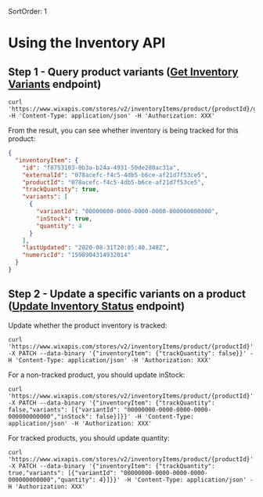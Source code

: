 SortOrder: 1
#  Using the Inventory API

## Step 1 - Query product variants ([Get Inventory Variants](https://dev.wix.com/api/rest/wix-stores/inventory/get-inventory-variants) endpoint)

```
curl 'https://www.wixapis.com/stores/v2/inventoryItems/product/{productId}/getVariants' -H 'Content-Type: application/json' -H 'Authorization: XXX'
```

From the result, you can see whether inventory is being tracked for this product:
```json
{
  "inventoryItem": {
    "id": "f8753103-0b3a-b24a-4931-50de280ac31a",
    "externalId": "078acefc-f4c5-4db5-b6ce-af21d7f53ce5",
    "productId": "078acefc-f4c5-4db5-b6ce-af21d7f53ce5",
    "trackQuantity": true,
    "variants": [
      {
        "variantId": "00000000-0000-0000-0000-000000000000",
        "inStock": true,
        "quantity": 4
      }
    ],
    "lastUpdated": "2020-08-31T20:05:40.348Z",
    "numericId": "1598904314932014"
  }
}
```

## Step 2 - Update a specific variants on a product ([Update Inventory Status](https://dev.wix.com/api/rest/wix-stores/inventory/update-inventory-variants) endpoint)

Update whether the product inventory is tracked:
```
curl 'https://www.wixapis.com/stores/v2/inventoryItems/product/{productId}' -X PATCH --data-binary '{"inventoryItem": {"trackQuantity": false}}' -H 'Content-Type: application/json' -H 'Authorization: XXX'
```

For a non-tracked product, you should update inStock:
```
curl 'https://www.wixapis.com/stores/v2/inventoryItems/product/{productId}' -X PATCH --data-binary '{"inventoryItem": {"trackQuantity": false,"variants": [{"variantId": "00000000-0000-0000-0000-000000000000","inStock": false}]}}' -H 'Content-Type: application/json' -H 'Authorization: XXX'
```

For tracked products, you should update quantity:
```
curl 'https://www.wixapis.com/stores/v2/inventoryItems/product/{productId}' -X PATCH --data-binary '{"inventoryItem": {"trackQuantity": true,"variants": [{"variantId": "00000000-0000-0000-0000-000000000000","quantity": 4}]}}' -H 'Content-Type: application/json' -H 'Authorization: XXX'
```
